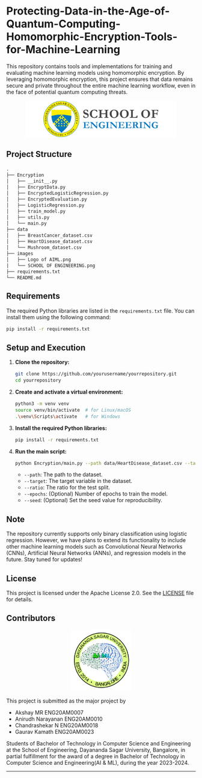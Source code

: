 # Protecting-Data-in-the-Age-of-Quantum-Computing-Homomorphic-Encryption-Tools-for-Machine-Learning
This repository contains tools and implementations for training and evaluating machine learning models using homomorphic encryption. By leveraging homomorphic encryption, this project ensures that data remains secure and private throughout the entire machine learning workflow, even in the face of potential quantum computing threats.

<p align="center">
  <img src="images/SCHOOL OF ENGINEERING.png" alt="College Logo" width="400">
</p>

## Project Structure

```
.
├── Encryption
│   ├── __init__.py
│   ├── EncryptData.py
│   ├── EncryptedLogisticRegression.py
│   ├── EncryptedEvaluation.py
│   ├── LogisticRegression.py
│   ├── train_model.py
│   ├── utils.py
│   └── main.py
├── data
│   ├── BreastCancer_dataset.csv
│   ├── HeartDisease_dataset.csv
│   └── Mushroom_dataset.csv
├── images
│   ├── Logo of AIML.png
|   └── SCHOOL OF ENGINEERING.png
├── requirements.txt
└── README.md
```

## Requirements

The required Python libraries are listed in the `requirements.txt` file. You can install them using the following command:

```sh
pip install -r requirements.txt
```

## Setup and Execution

1. **Clone the repository:**
    ```sh
    git clone https://github.com/yourusername/yourrepository.git
    cd yourrepository
    ```

2. **Create and activate a virtual environment:**
    ```sh
    python3 -m venv venv
    source venv/bin/activate  # for Linux/macOS
    .\venv\Scripts\activate   # for Windows
    ```

3. **Install the required Python libraries:**
    ```sh
    pip install -r requirements.txt
    ```

4. **Run the main script:**
    ```sh
    python Encryption/main.py --path data/HeartDisease_dataset.csv --target TenYearCHD --ratio 0.2 --epochs 100 --seed 2024
    ```

    - `--path`: The path to the dataset.
    - `--target`: The target variable in the dataset.
    - `--ratio`: The ratio for the test split.
    - `--epochs`: (Optional) Number of epochs to train the model.
    - `--seed`: (Optional) Set the seed value for reproducibility.

## Note

The repository currently supports only binary classification using logistic regression. However, we have plans to extend its functionality to include other machine learning models such as Convolutional Neural Networks (CNNs), Artificial Neural Networks (ANNs), and regression models in the future. Stay tuned for updates!


## License

This project is licensed under the Apache License 2.0. See the [LICENSE](LICENSE) file for details.


## Contributors

<p align="center">
  <img src="images/Logo of AIML.png" alt="College Logo" width="160">
</p>

This project is submitted as the major project by


- Akshay MR ENG20AM0007
- Anirudh Narayanan ENG20AM0010
- Chandrashekar N ENG20AM0018
- Gaurav Kamath ENG20AM0023

Students of Bachelor of Technology in Computer Science and Engineering at the School of Engineering, Dayananda Sagar University, Bangalore, in partial fulfillment for the award of a degree in Bachelor of Technology in Computer Science and Engineering(AI & ML), during the year 2023-2024.

---
